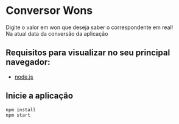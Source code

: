 # Conversor Wons

Digite o valor em won que deseja saber o correspondente em real!  
Na atual data da conversão da aplicação

## Requisitos para visualizar no seu principal navegador: 

- [node.js](https://nodejs.org/pt)

## Inicie a aplicação

```bash
npm install
npm start 
```